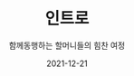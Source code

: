 ---
title: 인트로
subtitle: 함께동행하는 할머니들의 힘찬 여정
date: 2021-12-21
summary: 전쟁과 여성인권박물관의 위치는 독특하다. 타 박물관들과 다르게 주택가에 자리 잡았으며, 기존의 집을 개조하여 만들었다. 또한 할머니들의 내면에 감정이입하기 위한 건축 상의 기법과 이를 활용한 독특한 동선이 있다. 즉, 일반적인 층별 관람순서가 아니라 건물 옆 좁은 쇄석길을 따라 어두운 지하에서 전시가 시작된다. 이는 할머니들이 겪어야 했던 세상과의 단절, 역사의 무게감을 느끼게 하는 장치이다. 지하에서 올라오면 할머니들이 절규하는 고통의 목소리가 사진과 함께 계얀을 따라 배열되어 있다. 그러나 이 호소는 밝은 공간으로 나아갈수록 희망의 목소리로 변해간다.
weight: 1
image: https://wwm3.s3.ap-northeast-2.amazonaws.com/exhibition/exbition01/s0-item1.png
layout: view01
resources:
- partial_layout: diagonal-1-left
  components: 
  - name: 할머니 신발
    params:
      icon: photo
    src: https://wwm3.s3.ap-northeast-2.amazonaws.com/exhibition/exbition01/s0-item1.png
    description: 전쟁과 여성인권박물관의 위치는 독특하다. 타 박물관들과 다르게 주택가에 자리 잡았으며, 기존의 집을 개조하여 만들었다. 또한 할머니들의 내면에 감정이입하기 위한 건축 상의 기법과 이를 활용한 독특한 동선이 있다. 즉, 일반적인 층별 관람순서가 아니라 건물 옆 좁은 쇄석길을 따라 어두운 지하에서 전시가 시작된다. 이는 할머니들이 겪어야 했던 세상과의 단절, 역사의 무게감을 느끼게 하는 장치이다. 지하에서 올라오면 할머니들이 절규하는 고통의 목소리가 사진과 함께 계얀을 따라 배열되어 있다. 그러나 이 호소는 밝은 공간으로 나아갈수록 희망의 목소리로 변해간다. 
    target: /items/ex-01/s0-item1/
---